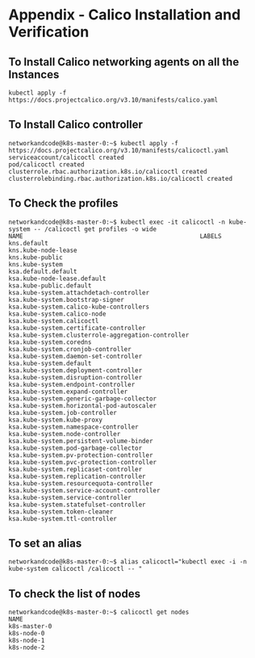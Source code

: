 # Appendix - Calico Installation and Verification

## To Install Calico networking agents on all the Instances
```kubectl apply -f https://docs.projectcalico.org/v3.10/manifests/calico.yaml```

## To Install Calico controller
```
networkandcode@k8s-master-0:~$ kubectl apply -f https://docs.projectcalico.org/v3.10/manifests/calicoctl.yaml
serviceaccount/calicoctl created
pod/calicoctl created
clusterrole.rbac.authorization.k8s.io/calicoctl created
clusterrolebinding.rbac.authorization.k8s.io/calicoctl created
```

## To Check the profiles
```
networkandcode@k8s-master-0:~$ kubectl exec -it calicoctl -n kube-system -- /calicoctl get profiles -o wide
NAME                                                 LABELS   
kns.default                                                   
kns.kube-node-lease                                           
kns.kube-public                                               
kns.kube-system                                               
ksa.default.default                                           
ksa.kube-node-lease.default                                   
ksa.kube-public.default                                       
ksa.kube-system.attachdetach-controller                       
ksa.kube-system.bootstrap-signer                              
ksa.kube-system.calico-kube-controllers                       
ksa.kube-system.calico-node                                   
ksa.kube-system.calicoctl                                     
ksa.kube-system.certificate-controller                        
ksa.kube-system.clusterrole-aggregation-controller            
ksa.kube-system.coredns                                       
ksa.kube-system.cronjob-controller                            
ksa.kube-system.daemon-set-controller                         
ksa.kube-system.default                                       
ksa.kube-system.deployment-controller                         
ksa.kube-system.disruption-controller                         
ksa.kube-system.endpoint-controller                           
ksa.kube-system.expand-controller                             
ksa.kube-system.generic-garbage-collector                     
ksa.kube-system.horizontal-pod-autoscaler                     
ksa.kube-system.job-controller                                
ksa.kube-system.kube-proxy                                    
ksa.kube-system.namespace-controller                          
ksa.kube-system.node-controller                               
ksa.kube-system.persistent-volume-binder                      
ksa.kube-system.pod-garbage-collector                         
ksa.kube-system.pv-protection-controller                      
ksa.kube-system.pvc-protection-controller                     
ksa.kube-system.replicaset-controller                         
ksa.kube-system.replication-controller                        
ksa.kube-system.resourcequota-controller                      
ksa.kube-system.service-account-controller                    
ksa.kube-system.service-controller                            
ksa.kube-system.statefulset-controller                        
ksa.kube-system.token-cleaner                                 
ksa.kube-system.ttl-controller
```

## To set an alias
```
networkandcode@k8s-master-0:~$ alias calicoctl="kubectl exec -i -n kube-system calicoctl /calicoctl -- "
```

## To check the list of nodes
```
networkandcode@k8s-master-0:~$ calicoctl get nodes
NAME           
k8s-master-0   
k8s-node-0     
k8s-node-1     
k8s-node-2
```
